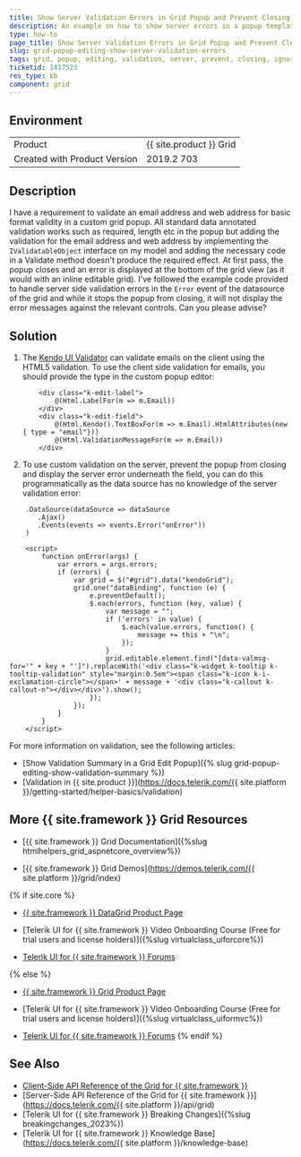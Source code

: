```yaml
---
title: Show Server Validation Errors in Grid Popup and Prevent Closing
description: An example on how to show server errors in a popup template and prevent the popup from closing when working with the {{ site.product }} Grid.
type: how-to
page_title: Show Server Validation Errors in Grid Popup and Prevent Closing
slug: grid-popup-editing-show-server-validation-errors
tags: grid, popup, editing, validation, server, prevent, closing, ignore
ticketid: 1417523
res_type: kb
component: grid
---
```


## Environment

<table>
 <tr>
  <td>Product</td>
  <td>{{ site.product }} Grid</td>
 </tr>
 <tr>
  <td>Created with Product Version</td>
  <td>2019.2 703</td>
 </tr>
</table>

## Description

I have a requirement to validate an email address and web address for basic format validity in a custom grid popup. All standard data annotated validation works such as required, length etc in the popup but adding the validation for the email address and web address by implementing the `IValidatableObject` interface on my model and adding the necessary code in a Validate method doesn't produce the required effect. At first pass, the popup closes and an error is displayed at the bottom of the grid view (as it would with an inline editable grid). I've followed the example code provided to handle server side validation errors in the `Error` event of the datasource of the grid and while it stops the popup from closing, it will not display the error messages against the relevant controls. Can you please advise?

## Solution

1. The [Kendo UI Validator](https://docs.telerik.com/kendo-ui/controls/validator/overview#validator-overview) can validate emails on the client using the HTML5 validation. To use the client side validation for emails, you should provide the type in the custom popup editor:

    ```
        <div class="k-edit-label">
            @(Html.LabelFor(m => m.Email))
        </div>
        <div class="k-edit-field">
            @(Html.Kendo().TextBoxFor(m => m.Email).HtmlAttributes(new { type = "email"}))
            @(Html.ValidationMessageFor(m => m.Email))
        </div>
    ```
1. To use custom validation on the server, prevent the popup from closing and display the server error underneath the field, you can do this programmatically as the data source has no knowledge of the server validation error:

```
    .DataSource(dataSource => dataSource
       .Ajax()
       .Events(events => events.Error("onError"))
    )
    
    <script>
        function onError(args) {
            var errors = args.errors;
            if (errors) {
                var grid = $("#grid").data("kendoGrid");
                grid.one("dataBinding", function (e) {
                    e.preventDefault();
                    $.each(errors, function (key, value) {
                        var message = "";
                        if ('errors' in value) {
                            $.each(value.errors, function() {
                                message += this + "\n";
                            });
                        }
                        grid.editable.element.find("[data-valmsg-for='" + key + "']").replaceWith('<div class="k-widget k-tooltip k-tooltip-validation" style="margin:0.5em"><span class="k-icon k-i-exclamation-circle"></span>' + message + '<div class="k-callout k-callout-n"></div></div>').show();
                    });
                });
            }
        }
    </script>
```

For more information on validation, see the following articles:

* [Show Validation Summary in a Grid Edit Popup]({% slug grid-popup-editing-show-validation-summary %})
* [Validation in {{ site.product }}](https://docs.telerik.com/{{ site.platform }}/getting-started/helper-basics/validation)

## More {{ site.framework }} Grid Resources

* [{{ site.framework }} Grid Documentation]({%slug htmlhelpers_grid_aspnetcore_overview%})

* [{{ site.framework }} Grid Demos](https://demos.telerik.com/{{ site.platform }}/grid/index)

{% if site.core %}
* [{{ site.framework }} DataGrid Product Page](https://www.telerik.com/aspnet-core-ui/grid)

* [Telerik UI for {{ site.framework }} Video Onboarding Course (Free for trial users and license holders)]({%slug virtualclass_uiforcore%})

* [Telerik UI for {{ site.framework }} Forums](https://www.telerik.com/forums/aspnet-core-ui)

{% else %}
* [{{ site.framework }} Grid Product Page](https://www.telerik.com/aspnet-mvc/grid)

* [Telerik UI for {{ site.framework }} Video Onboarding Course (Free for trial users and license holders)]({%slug virtualclass_uiformvc%})

* [Telerik UI for {{ site.framework }} Forums](https://www.telerik.com/forums/aspnet-mvc)
{% endif %}

## See Also

* [Client-Side API Reference of the Grid for {{ site.framework }}](https://docs.telerik.com/kendo-ui/api/javascript/ui/grid)
* [Server-Side API Reference of the Grid for {{ site.framework }}](https://docs.telerik.com/{{ site.platform }}/api/grid)
* [Telerik UI for {{ site.framework }} Breaking Changes]({%slug breakingchanges_2023%})
* [Telerik UI for {{ site.framework }} Knowledge Base](https://docs.telerik.com/{{ site.platform }}/knowledge-base)
